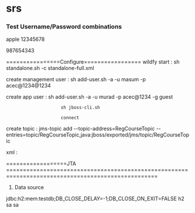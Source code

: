 # srs

   
### Test Username/Password combinations
apple
12345678

987654343

================Configure=================
 wildfy start : sh standalone.sh -c standalone-full.xml
 
 create management user : sh add-user.sh -a -u masum -p acec@1234@1234  

  create app user :       sh add-user.sh -a -u murad -p acec@1234 -g guest

                         sh jboss-cli.sh 

                         connect 
 
 create topic :    jms-topic add --topic-address=RegCourseTopic --entries=topic/RegCourseTopic,java:jboss/exported/jms/topic/RegCourseTopic
  
  xml :            <jms-topic name="RegCourseTopic" entries="topic/RegCourseTopic java:jboss/exported/jms/topic/RegCourseTopic"/>
   
   
   
==================JTA ===================================================================================================

1. Data source 

<datasource jndi-name="java:jboss/datasources/H2_784_JNDI" pool-name="H2_784_DS" enabled="true" use-java-context="true">
                    <connection-url>jdbc:h2:mem:testdb;DB_CLOSE_DELAY=-1;DB_CLOSE_ON_EXIT=FALSE</connection-url>
                    <driver>h2</driver>
                    <security>
                        <user-name>sa</user-name>
                        <password>sa</password>
                    </security>
                </datasource>
